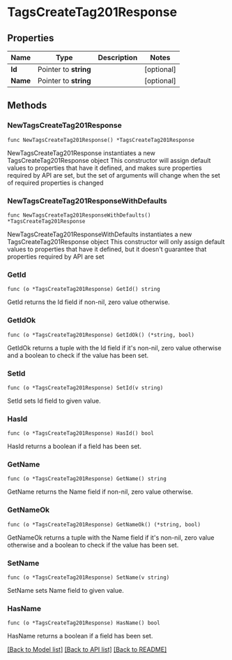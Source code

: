 # TagsCreateTag201Response

## Properties

Name | Type | Description | Notes
------------ | ------------- | ------------- | -------------
**Id** | Pointer to **string** |  | [optional] 
**Name** | Pointer to **string** |  | [optional] 

## Methods

### NewTagsCreateTag201Response

`func NewTagsCreateTag201Response() *TagsCreateTag201Response`

NewTagsCreateTag201Response instantiates a new TagsCreateTag201Response object
This constructor will assign default values to properties that have it defined,
and makes sure properties required by API are set, but the set of arguments
will change when the set of required properties is changed

### NewTagsCreateTag201ResponseWithDefaults

`func NewTagsCreateTag201ResponseWithDefaults() *TagsCreateTag201Response`

NewTagsCreateTag201ResponseWithDefaults instantiates a new TagsCreateTag201Response object
This constructor will only assign default values to properties that have it defined,
but it doesn't guarantee that properties required by API are set

### GetId

`func (o *TagsCreateTag201Response) GetId() string`

GetId returns the Id field if non-nil, zero value otherwise.

### GetIdOk

`func (o *TagsCreateTag201Response) GetIdOk() (*string, bool)`

GetIdOk returns a tuple with the Id field if it's non-nil, zero value otherwise
and a boolean to check if the value has been set.

### SetId

`func (o *TagsCreateTag201Response) SetId(v string)`

SetId sets Id field to given value.

### HasId

`func (o *TagsCreateTag201Response) HasId() bool`

HasId returns a boolean if a field has been set.

### GetName

`func (o *TagsCreateTag201Response) GetName() string`

GetName returns the Name field if non-nil, zero value otherwise.

### GetNameOk

`func (o *TagsCreateTag201Response) GetNameOk() (*string, bool)`

GetNameOk returns a tuple with the Name field if it's non-nil, zero value otherwise
and a boolean to check if the value has been set.

### SetName

`func (o *TagsCreateTag201Response) SetName(v string)`

SetName sets Name field to given value.

### HasName

`func (o *TagsCreateTag201Response) HasName() bool`

HasName returns a boolean if a field has been set.


[[Back to Model list]](../README.md#documentation-for-models) [[Back to API list]](../README.md#documentation-for-api-endpoints) [[Back to README]](../README.md)


